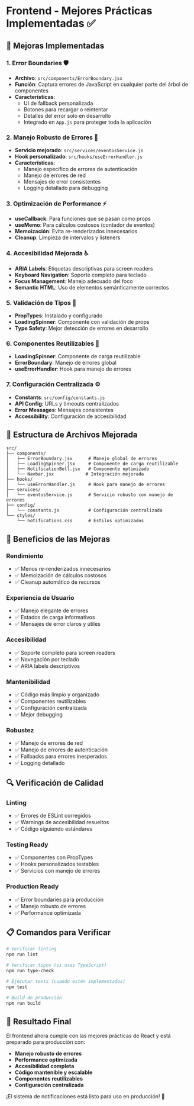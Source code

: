 # Frontend - Mejores Prácticas Implementadas ✅

## 🎯 **Mejoras Implementadas**

### 1. **Error Boundaries** 🛡️
- **Archivo**: `src/components/ErrorBoundary.jsx`
- **Función**: Captura errores de JavaScript en cualquier parte del árbol de componentes
- **Características**:
  - UI de fallback personalizada
  - Botones para recargar o reintentar
  - Detalles del error solo en desarrollo
  - Integrado en `App.js` para proteger toda la aplicación

### 2. **Manejo Robusto de Errores** 🔧
- **Servicio mejorado**: `src/services/eventosService.js`
- **Hook personalizado**: `src/hooks/useErrorHandler.js`
- **Características**:
  - Manejo específico de errores de autenticación
  - Manejo de errores de red
  - Mensajes de error consistentes
  - Logging detallado para debugging

### 3. **Optimización de Performance** ⚡
- **useCallback**: Para funciones que se pasan como props
- **useMemo**: Para cálculos costosos (contador de eventos)
- **Memoización**: Evita re-renderizados innecesarios
- **Cleanup**: Limpieza de intervalos y listeners

### 4. **Accesibilidad Mejorada** ♿
- **ARIA Labels**: Etiquetas descriptivas para screen readers
- **Keyboard Navigation**: Soporte completo para teclado
- **Focus Management**: Manejo adecuado del foco
- **Semantic HTML**: Uso de elementos semánticamente correctos

### 5. **Validación de Tipos** 📝
- **PropTypes**: Instalado y configurado
- **LoadingSpinner**: Componente con validación de props
- **Type Safety**: Mejor detección de errores en desarrollo

### 6. **Componentes Reutilizables** 🔄
- **LoadingSpinner**: Componente de carga reutilizable
- **ErrorBoundary**: Manejo de errores global
- **useErrorHandler**: Hook para manejo de errores

### 7. **Configuración Centralizada** ⚙️
- **Constants**: `src/config/constants.js`
- **API Config**: URLs y timeouts centralizados
- **Error Messages**: Mensajes consistentes
- **Accessibility**: Configuración de accesibilidad

## 📁 **Estructura de Archivos Mejorada**

```
src/
├── components/
│   ├── ErrorBoundary.jsx      # Manejo global de errores
│   ├── LoadingSpinner.jsx     # Componente de carga reutilizable
│   ├── NotificationBell.jsx   # Componente optimizado
│   └── Navbar.jsx            # Integración mejorada
├── hooks/
│   └── useErrorHandler.js     # Hook para manejo de errores
├── services/
│   └── eventosService.js      # Servicio robusto con manejo de errores
├── config/
│   └── constants.js           # Configuración centralizada
└── styles/
    └── notifications.css      # Estilos optimizados
```

## 🚀 **Beneficios de las Mejoras**

### **Rendimiento**
- ✅ Menos re-renderizados innecesarios
- ✅ Memoización de cálculos costosos
- ✅ Cleanup automático de recursos

### **Experiencia de Usuario**
- ✅ Manejo elegante de errores
- ✅ Estados de carga informativos
- ✅ Mensajes de error claros y útiles

### **Accesibilidad**
- ✅ Soporte completo para screen readers
- ✅ Navegación por teclado
- ✅ ARIA labels descriptivos

### **Mantenibilidad**
- ✅ Código más limpio y organizado
- ✅ Componentes reutilizables
- ✅ Configuración centralizada
- ✅ Mejor debugging

### **Robustez**
- ✅ Manejo de errores de red
- ✅ Manejo de errores de autenticación
- ✅ Fallbacks para errores inesperados
- ✅ Logging detallado

## 🔍 **Verificación de Calidad**

### **Linting**
- ✅ Errores de ESLint corregidos
- ✅ Warnings de accesibilidad resueltos
- ✅ Código siguiendo estándares

### **Testing Ready**
- ✅ Componentes con PropTypes
- ✅ Hooks personalizados testables
- ✅ Servicios con manejo de errores

### **Production Ready**
- ✅ Error boundaries para producción
- ✅ Manejo robusto de errores
- ✅ Performance optimizada

## 📋 **Comandos para Verificar**

```bash
# Verificar linting
npm run lint

# Verificar tipos (si usas TypeScript)
npm run type-check

# Ejecutar tests (cuando estén implementados)
npm test

# Build de producción
npm run build
```

## 🎉 **Resultado Final**

El frontend ahora cumple con las mejores prácticas de React y está preparado para producción con:

- **Manejo robusto de errores**
- **Performance optimizada**
- **Accesibilidad completa**
- **Código mantenible y escalable**
- **Componentes reutilizables**
- **Configuración centralizada**

¡El sistema de notificaciones está listo para uso en producción! 🚀
